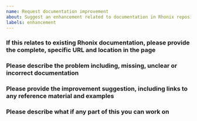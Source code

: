 ```yaml
---
name: Request documentation improvement
about: Suggest an enhancement related to documentation in Rhonix repository
labels: enhancement
---
```


<!-- Thank you very much for your feedback. -->

<!-- Please answer these questions before submitting a request. -->

### If this relates to existing Rhonix documentation, please provide the complete, specific URL and location in the page


### Please describe the problem including, missing, unclear or incorrect documentation


### Please provide the improvement suggestion, including links to any reference material and examples


### Please describe what if any part of this you can work on

